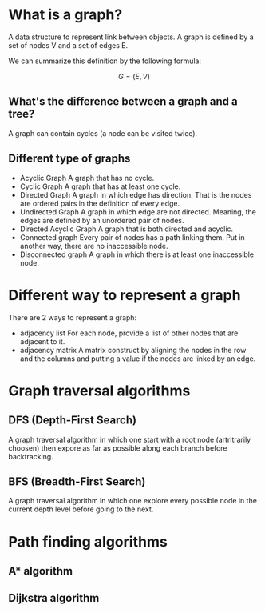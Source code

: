 # What is a graph?

A data structure to represent link between objects.
A graph is defined by a set of nodes V and a set of edges E.

We can summarize this definition by the following formula:

$$
G = (E, V)
$$

## What's the difference between a graph and a tree?

A graph can contain cycles (a node can be visited twice).

## Different type of graphs

- Acyclic Graph
A graph that has no cycle.
- Cyclic Graph
A graph that has at least one cycle.
- Directed Graph 
A graph in which edge has direction. That is the nodes are ordered
pairs in the definition of every edge.
- Undirected Graph
A graph in which edge are not directed. Meaning, the edges are defined
by an unordered pair of nodes.
- Directed Acyclic Graph
A graph that is both directed and acyclic.
- Connected graph
Every pair of nodes has a path linking them. Put in another way, there
are no inaccessible node.
- Disconnected graph
A graph in which there is at least one inaccessible node.

# Different way to represent a graph

There are 2 ways to represent a graph:

- adjacency list
For each node, provide a list of other nodes that are adjacent to it.
- adjacency matrix A matrix construct by aligning the nodes in the row
and the columns and putting a value if the nodes are linked by an edge.

# Graph traversal algorithms

## DFS (Depth-First Search)

A graph traversal algorithm in which one start with a root node
(artritrarily choosen) then expore as far as possible along each
branch before backtracking.

## BFS (Breadth-First Search)

A graph traversal algorithm in which one explore every possible node in
the current depth level before going to the next.

# Path finding algorithms

## A* algorithm

## Dijkstra algorithm
